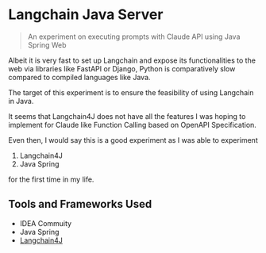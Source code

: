 # Langchain Java Server

> An experiment on executing prompts with Claude API using Java Spring Web

Albeit it is very fast to set up Langchain and expose its functionalities to the web via libraries like FastAPI or Django, Python is comparatively slow compared to compiled languages like Java.

The target of this experiment is to ensure the feasibility of using Langchain in Java.

It seems that Langchain4J does not have all the features I was hoping to implement for Claude like Function Calling based on OpenAPI Specification.

Even then, I would say this is a good experiment as I was able to experiment
1. Langchain4J
2. Java Spring

for the first time in my life.
## Tools and Frameworks Used
- IDEA Commuity
- Java Spring
- [Langchain4J](https://github.com/langchain4j/langchain4j)